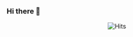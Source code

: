 ### Hi there 👋

<div style="text-align: center">
  <img src="https://hitcounter.pythonanywhere.com/count/tag.svg?url=https%3A%2F%2Fgithub.com%2Fluanbitar" alt="Hits">
</div>
<!--
**luanbitar/luanbitar** is a ✨ _special_ ✨ repository because its `README.md` (this file) appears on your GitHub profile.

Here are some ideas to get you started:

- 🔭 I’m currently working on ...
- 🌱 I’m currently learning ...
- 👯 I’m looking to collaborate on ...
- 🤔 I’m looking for help with ...
- 💬 Ask me about ...
- 📫 How to reach me: ...
- 😄 Pronouns: ...
- ⚡ Fun fact: ...
-->
